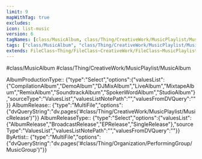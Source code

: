 ```yaml
---
limit: 9
mapWithTag: true
excludes: 
icon: list-music
version: 6
tagNames: [class/MusicAlbum, class/Thing/CreativeWork/MusicPlaylist/MusicAlbum, schema-org/MusicAlbum]
tags: ["class/MusicAlbum", "class/Thing/CreativeWork/MusicPlaylist/MusicAlbum"]
extends: FileClass~Thing/FileClass~CreativeWork/FileClass~MusicPlaylist
---
```


#class/MusicAlbum
#class/Thing/CreativeWork/MusicPlaylist/MusicAlbum

AlbumProductionType:: {"type":"Select","options":{"valuesList":{"CompilationAlbum","DemoAlbum","DJMixAlbum","LiveAlbum","MixtapeAlbum","RemixAlbum","SoundtrackAlbum","SpokenWordAlbum","StudioAlbum"},"sourceType":"ValuesList","valuesListNotePath":"","valuesFromDVQuery":""}}
AlbumRelease:: {"type":"MultiFile","options":{"dvQueryString":"dv.pages('#class/Thing/CreativeWork/MusicPlaylist/MusicRelease')"}}
AlbumReleaseType:: {"type":"Select","options":{"valuesList":{"AlbumRelease","BroadcastRelease","EPRelease","SingleRelease"},"sourceType":"ValuesList","valuesListNotePath":"","valuesFromDVQuery":""}}
ByArtist:: {"type":"MultiFile","options":{"dvQueryString":"dv.pages('#class/Thing/Organization/PerformingGroup/MusicGroup')"}}
